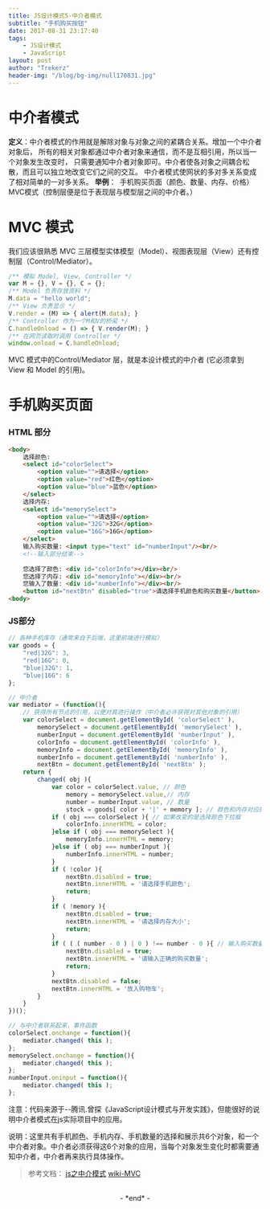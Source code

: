 ```yaml
---
title: JS设计模式5-中介者模式
subtitle: "手机购买按钮"
date: 2017-08-31 23:17:40
tags: 
	- JS设计模式
	- JavaScript
layout: post
author: "Trekerz"
header-img: "/blog/bg-img/null170831.jpg"
---
```


# **中介者模式**

**定义**：中介者模式的作用就是解除对象与对象之间的紧耦合关系。增加一个中介者对象后，
所有的相关对象都通过中介者对象来通信，而不是互相引用，所以当一个对象发生改变时，
只需要通知中介者对象即可。中介者使各对象之间耦合松散，而且可以独立地改变它们之间的交互。
中介者模式使网状的多对多关系变成了相对简单的一对多关系。
**举例**：
​    手机购买页面（颜色、数量、内存、价格）
​    MVC模式（控制层便是位于表现层与模型层之间的中介者。）

# **MVC 模式**

我们应该很熟悉 MVC 三层模型实体模型（Model）、视图表现层（View）还有控制层（Control/Mediator）。

```js
/** 模拟 Model, View, Controller */
var M = {}, V = {}, C = {};
/** Model 负责存放资料 */
M.data = "hello world";
/** View 负责显示 */
V.render = (M) => { alert(M.data); }
/** Controller 作为一个M和V的桥梁 */
C.handleOnload = () => { V.render(M); }
/** 在网页读取时调用 Controller */
window.onload = C.handleOnload;
```

MVC 模式中的Control/Mediator 层，就是本设计模式的中介者 (它必须拿到 View 和 Model 的引用)。

# **手机购买页面**

### **HTML 部分**

```html
<body>
	选择颜色: 
	<select id="colorSelect">
		<option value="">请选择</option>
		<option value="red">红色</option>
		<option value="blue">蓝色</option>
	</select>
	选择内存: 
	<select id="memorySelect">
		<option value="">请选择</option>
		<option value="32G">32G</option>
		<option value="16G">16G</option>
	</select>
	输入购买数量: <input type="text" id="numberInput"/><br/>
	<!--输入部分结束-->
	
	您选择了颜色: <div id="colorInfo"></div><br/>
	您选择了内存: <div id="memoryInfo"></div><br/>
	您输入了数量: <div id="numberInfo"></div><br/>
	<button id="nextBtn" disabled="true">请选择手机颜色和购买数量</button>
<body>
```

### **JS部分**

```js
// 各种手机库存（通常来自于后端，这里前端进行模拟）
var goods = { 
	"red|32G": 3,
	"red|16G": 0,
	"blue|32G": 1,
	"blue|16G": 6
};

// 中介者
var mediator = (function(){
	// 获得所有节点的引用，以便对其进行操作（中介者必许获得对其他对象的引用）
	var colorSelect = document.getElementById( 'colorSelect' ),
		memorySelect = document.getElementById( 'memorySelect' ),
		numberInput = document.getElementById( 'numberInput' ),
		colorInfo = document.getElementById( 'colorInfo' ),
		memoryInfo = document.getElementById( 'memoryInfo' ),
		numberInfo = document.getElementById( 'numberInfo' ),
		nextBtn = document.getElementById( 'nextBtn' );
	return {
		changed( obj ){
			var color = colorSelect.value, // 颜色
				memory = memorySelect.value,// 内存
				number = numberInput.value, // 数量
				stock = goods[ color + '|' + memory ]; // 颜色和内存对应的手机库存数量
			if ( obj === colorSelect ){ // 如果改变的是选择颜色下拉框
				colorInfo.innerHTML = color;
			}else if ( obj === memorySelect ){
				memoryInfo.innerHTML = memory;
			}else if ( obj === numberInput ){
				numberInfo.innerHTML = number;
			}
			if ( !color ){
				nextBtn.disabled = true;
				nextBtn.innerHTML = '请选择手机颜色';
				return;
			}
			if ( !memory ){
				nextBtn.disabled = true;
				nextBtn.innerHTML = '请选择内存大小';
				return;
			}
			if ( ( ( number - 0 ) | 0 ) !== number - 0 ){ // 输入购买数量是否为正整数
				nextBtn.disabled = true;
				nextBtn.innerHTML = '请输入正确的购买数量';
				return;
			}
			nextBtn.disabled = false;
			nextBtn.innerHTML = '放入购物车';
		}
	}
})();

// 与中介者联系起来，事件函数
colorSelect.onchange = function(){
	mediator.changed( this );
};
memorySelect.onchange = function(){
	mediator.changed( this );
};
numberInput.oninput = function(){
	mediator.changed( this );
};
```

注意：代码来源于--腾讯.曾探《JavaScript设计模式与开发实践》，但能很好的说明中介者模式在js实际项目中的应用。

说明：这里共有手机颜色、手机内存、手机数量的选择和展示共6个对象，和一个中介者对象。中介者必须获得这6个对象的应用，当每个对象发生变化时都需要通知中介者，中介者再来执行具体操作。

> 参考文档：
> [js之中介模式](http://blog.csdn.net/linhongyong/article/details/53439723)
> [wiki-MVC](https://zh.wikipedia.org/wiki/MVC)

<br/>

<center>-&nbsp;*end*&nbsp;-</center>

<br/>